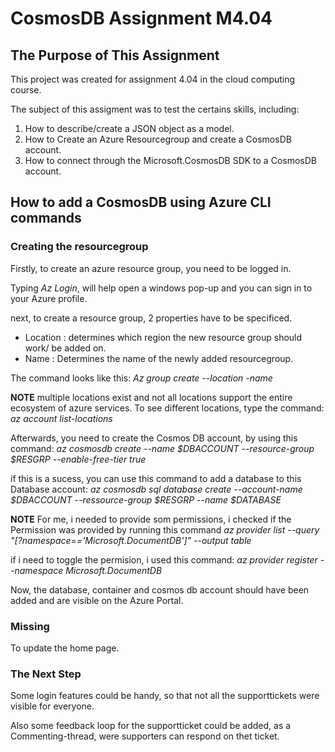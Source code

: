 # CosmosDB Assignment M4.04

## The Purpose of This Assignment

This project was created for assignment 4.04 in the cloud computing course.

The subject of this assigment was to test the certains skills, including:

1. How to describe/create a JSON object as a model.
2. How to Create an Azure Resourcegroup and create a CosmosDB account.
3. How to connect through the Microsoft.CosmosDB SDK to a CosmosDB account.

## How to add a CosmosDB using Azure CLI commands

### Creating the resourcegroup

Firstly, to create an azure resource group, you need to be logged in.

Typing *Az Login*, will help open a windows pop-up and you can sign in to your Azure profile.

next, to create a resource group, 2 properties have to be specificed.

- Location : determines which region the new resource group should work/ be added on.
- Name : Determines the name of the newly added resourcegroup.

The command looks like this: *Az group create --location <Insert location here> -name <Insert name here>*

**NOTE** multiple locations exist and not all locations support the entire ecosystem of azure services. To see different locations, type the command: *az account list-locations*

Afterwards, you need to create the Cosmos DB account, by using this command: *az cosmosdb create --name $DBACCOUNT --resource-group $RESGRP --enable-free-tier true*

if this is a sucess, you can use this command to add a database to this Database account: *az cosmosdb sql database create --account-name $DBACCOUNT --ressource-group $RESGRP --name $DATABASE*

**NOTE** For me, i needed to provide som permissions, i checked if the Permission was provided by running this command *az provider list --query "[?namespace=='Microsoft.DocumentDB']" --output table*

if i need to toggle the permision, i used this command: *az provider register --namespace Microsoft.DocumentDB*

Now, the database, container and cosmos db account should have been added and are visible on the Azure Portal.

### Missing

To update the home page.

### The Next Step

Some login features could be handy, so that not all the supporttickets were visible for everyone. 

Also some feedback loop for the supportticket could be added, as a Commenting-thread, were supporters can respond on thet ticket. 
